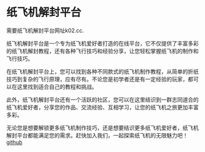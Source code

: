 # 纸飞机解封平台

需要纸飞机解封平台网址k02.cc.

纸飞机解封平台是一个专为纸飞机爱好者打造的在线平台，它不仅提供了丰富多彩的纸飞机解封教程，还有各种飞行技巧和经验分享，让您轻松掌握纸飞机的制作和飞行技巧。

在纸飞机解封平台上，您可以找到各种不同款式的纸飞机制作教程，从简单的折纸技巧到复杂的飞行原理，应有尽有。不论您是初学者还是有一定经验的玩家，都可以在这里找到适合自己的教程和挑战。

此外，纸飞机解封平台还有一个活跃的社区，您可以在这里结识到一群志同道合的纸飞机爱好者，分享您的作品、交流经验、互相学习，让您的纸飞机之旅更加丰富多彩。

无论您是想要解锁更多纸飞机制作技巧，还是想要结识更多纸飞机爱好者，纸飞机解封平台都能满足您的需求。赶快加入我们，一起探索纸飞机的无限魅力吧！[github](https://github.com)